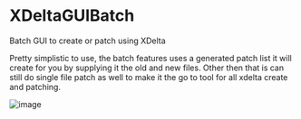 # XDeltaGUIBatch
Batch GUI to create or patch using XDelta

Pretty simplistic to use, the batch features uses a generated patch list it will create for you by supplying it the old and new files.
Other then that is can still do single file patch as well to make it the go to tool for all xdelta create and patching.

![image](https://s3.yuvi.app/images/image.png)
